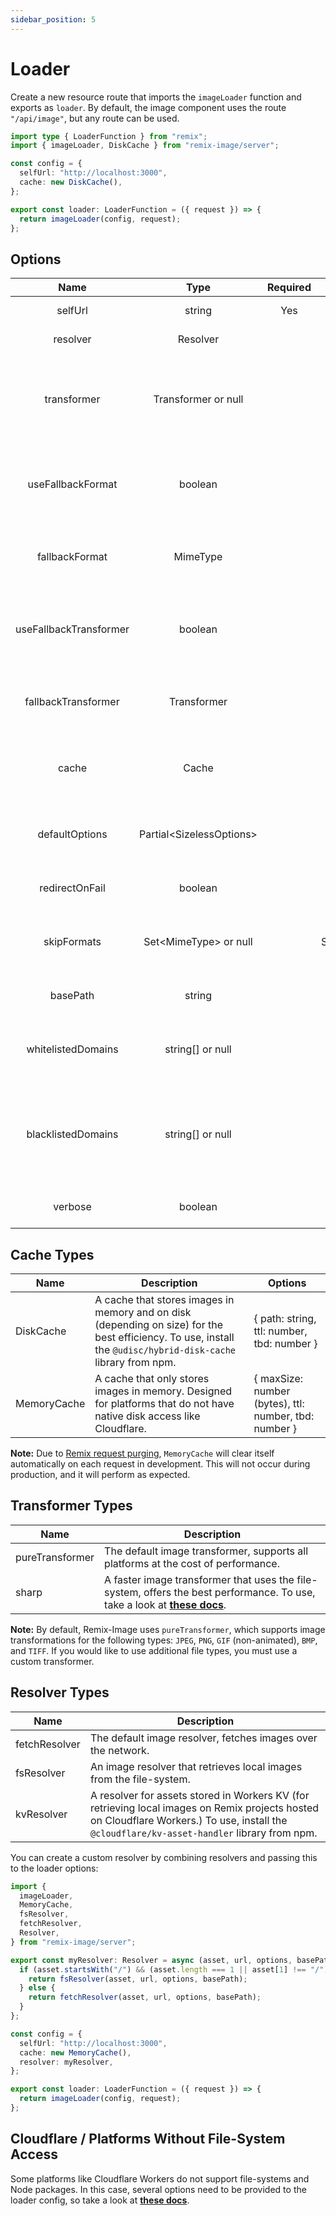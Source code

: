```yaml
---
sidebar_position: 5
---
```


# Loader

Create a new resource route that imports the `imageLoader` function and exports as `loader`.
By default, the image component uses the route `"/api/image"`, but any route can be used.

```typescript jsx
import type { LoaderFunction } from "remix";
import { imageLoader, DiskCache } from "remix-image/server";

const config = {
  selfUrl: "http://localhost:3000",
  cache: new DiskCache(),
};

export const loader: LoaderFunction = ({ request }) => {
  return imageLoader(config, request);
};
```

## Options

|          Name          |              Type              | Required |       Default       |                                                   Description                                                    |
| :--------------------: | :----------------------------: | :------: | :-----------------: | :--------------------------------------------------------------------------------------------------------------: |
|        selfUrl         |             string             |   Yes    |                     |                                           The URL of the local server.                                           |
|        resolver        |            Resolver            |          |    fetchResolver    |                                            The image resolver to use.                                            |
|      transformer       |      Transformer or null       |          |   pureTransformer   | A transformer function that handles mutations of images. If this option is null, transformation will be skipped. |
|   useFallbackFormat    |            boolean             |          |        true         |           If RemixImage should fallback to the fallback mime type if the output type is not supported.           |
|     fallbackFormat     |            MimeType            |          |    MimeType.PNG     |             The output mime type the image should fallback to if the provided type is not supported.             |
| useFallbackTransformer |            boolean             |          |        true         |              If RemixImage should fallback to the default transformer if custom transformer fails.               |
|  fallbackTransformer   |          Transformer           |          |   pureTransformer   |                 The transformer the loader should use if the provided custom transformer fails.                  |
|         cache          |             Cache              |          |                     |            The configuration for the local image cache. Setting this to null will disable the cache.             |
|     defaultOptions     | Partial&lt;SizelessOptions&gt; |          |                     |                        Default TransformOptions to use, can be overridden by the client.                         |
|     redirectOnFail     |            boolean             |          |        false        |                              Redirect image to original source if RemixImage fails.                              |
|      skipFormats       |  Set&lt;MimeType&gt; or null   |          | Set([MimeType.SVG]) |                       A set of mime types that should be returned without transformation.                        |
|        basePath        |             string             |          |      "public"       |                                    The base file path used for the resolver.                                     |
|   whitelistedDomains   |        string[] or null        |          |        null         |                   An array of domains that assets can be fetched from. Set to null to disable.                   |
|   blacklistedDomains   |        string[] or null        |          |        null         | An array of domains that assets are not allowed to be fetched from. Only used if whitelistedDomains is not null. |
|        verbose         |            boolean             |          |        false        |                                      Enables verbose logging for debugging                                       |

## Cache Types

| Name        | Description                                                                                                                                                         | Options                                               |
| ----------- | ------------------------------------------------------------------------------------------------------------------------------------------------------------------- | ----------------------------------------------------- |
| DiskCache   | A cache that stores images in memory and on disk (depending on size) for the best efficiency. To use, install the `@udisc/hybrid-disk-cache` library from npm. | { path: string, ttl: number, tbd: number }            |
| MemoryCache | A cache that only stores images in memory. Designed for platforms that do not have native disk access like Cloudflare.                                              | { maxSize: number (bytes), ttl: number, tbd: number } |

**Note:**
Due to [Remix request purging](https://remix.run/docs/en/v1.1.1/other-api/serve), `MemoryCache` will clear itself automatically on each request in development. This will not occur during production, and it will perform as expected.

## Transformer Types

| Name            | Description                                                                                                                                             |
| --------------- | ------------------------------------------------------------------------------------------------------------------------------------------------------- |
| pureTransformer | The default image transformer, supports all platforms at the cost of performance.                                                                       |
| sharp           | A faster image transformer that uses the file-system, offers the best performance. To use, take a look at **[these docs](./tutorial-extras/sharp.md)**. |

**Note:**
By default, Remix-Image uses `pureTransformer`, which supports image transformations for the following types: `JPEG`, `PNG`, `GIF` (non-animated), `BMP`, and `TIFF`.
If you would like to use additional file types, you must use a custom transformer.

## Resolver Types

| Name          | Description                                                                                                                                                                                   |
| ------------- | --------------------------------------------------------------------------------------------------------------------------------------------------------------------------------------------- |
| fetchResolver | The default image resolver, fetches images over the network.                                                                                                                                  |
| fsResolver    | An image resolver that retrieves local images from the file-system.                                                                                                                           |
| kvResolver    | A resolver for assets stored in Workers KV (for retrieving local images on Remix projects hosted on Cloudflare Workers.) To use, install the `@cloudflare/kv-asset-handler` library from npm. |

You can create a custom resolver by combining resolvers and passing this to the loader options:

```typescript jsx
import {
  imageLoader,
  MemoryCache,
  fsResolver,
  fetchResolver,
  Resolver,
} from "remix-image/server";

export const myResolver: Resolver = async (asset, url, options, basePath) => {
  if (asset.startsWith("/") && (asset.length === 1 || asset[1] !== "/")) {
    return fsResolver(asset, url, options, basePath);
  } else {
    return fetchResolver(asset, url, options, basePath);
  }
};

const config = {
  selfUrl: "http://localhost:3000",
  cache: new MemoryCache(),
  resolver: myResolver,
};

export const loader: LoaderFunction = ({ request }) => {
  return imageLoader(config, request);
};
```

## Cloudflare / Platforms Without File-System Access

Some platforms like Cloudflare Workers do not support file-systems and Node packages.
In this case, several options need to be provided to the loader config, so take a look at **[these docs](./tutorial-extras/cloudflare.md)**.
